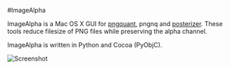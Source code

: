 #ImageAlpha

ImageAlpha is a Mac OS X GUI for [pngquant](http://pngquant.org), pngnq and [posterizer](https://github.com/pornel/mediancut-posterizer). These tools reduce filesize of PNG files while preserving the alpha channel.

ImageAlpha is written in Python and Cocoa (PyObjC).

![Screenshot](http://pornel.net/imagealpha/screenshot.png)
